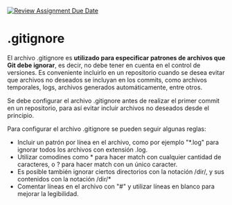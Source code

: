 [![Review Assignment Due Date](https://classroom.github.com/assets/deadline-readme-button-22041afd0340ce965d47ae6ef1cefeee28c7c493a6346c4f15d667ab976d596c.svg)](https://classroom.github.com/a/kl-E8VQf)
# .gitignore
El archivo .gitignore es **utilizado para especificar patrones de archivos que Git debe ignorar**, es decir, no debe tener en cuenta en el control de versiones. Es conveniente incluirlo en un repositorio cuando se desea evitar que archivos no deseados se incluyan en los commits, como archivos temporales, logs, archivos generados automáticamente, entre otros.

Se debe configurar el archivo .gitignore antes de realizar el primer commit en un repositorio, para así evitar incluir archivos no deseados desde el principio.

Para configurar el archivo .gitignore se pueden seguir algunas reglas:

- Incluir un patrón por línea en el archivo, como por ejemplo "*.log" para ignorar todos los archivos con extensión .log.
- Utilizar comodines como * para hacer match con cualquier cantidad de caracteres, o ? para hacer match con un único caracter.
- Es posible también ignorar ciertos directorios con la notación /dir/, y sus contenidos con la notación /dir/*
- Comentar líneas en el archivo con "#" y utilizar líneas en blanco para mejorar la legibilidad.